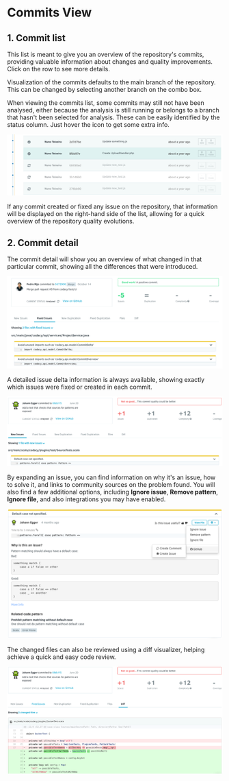 # Commits View

## 1. Commit list

This list is meant to give you an overview of the repository's commits, providing valuable information about changes and quality improvements. Click on the row to see more details.

Visualization of the commits defaults to the main branch of the repository. This can be changed by selecting another branch on the combo box.

When viewing the commits list, some commits may still not have been analysed, either because the analysis is still running or belongs to a branch that hasn't been selected for analysis. These can be easily identified by the status column. Just hover the icon to get some extra info.

![Commit list](images/commit-list.png)

If any commit created or fixed any issue on the repository, that information will be displayed on the right-hand side of the list, allowing for a quick overview of the repository quality evolutions.

## 2. Commit detail

The commit detail will show you an overview of what changed in that particular commit, showing all the differences that were introduced.

![Commit detail](images/commit-detail.png)

A detailed issue delta information is always available, showing exactly which issues were fixed or created in each commit.

![New issues](images/commit-detail-new-issues.png)

By expanding an issue, you can find information on why it's an issue, how to solve it, and links to community sources on the problem found.
You will also find a few additional options, including **Ignore issue**, **Remove pattern**, **Ignore file**, and also integrations you may have enabled.

![Issue actions](images/commit-detail-issue-actions.png)

The changed files can also be reviewed using a diff visualizer, helping achieve a quick and easy code review.

![Commit diff](images/commit-detail-diff.png)
